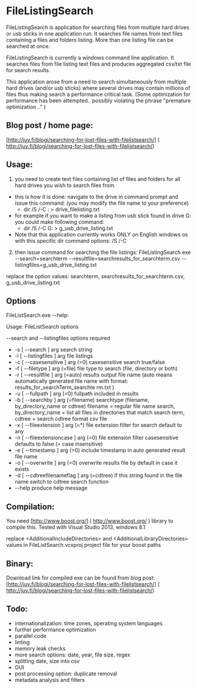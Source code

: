 FileListingSearch
======

FileListingSearch is application for searching files from multiple hard drives or usb sticks in one application run. It searches file names from text files containing a files and folders listing. More than one listing file can be searched at once. 

FileListingSearch is currently a windows command line application.
It searches files from file listing text files and produces aggregated csv/txt file for search results.

This application arose from a need to search simultaneously from multiple hard drives (and/or usb sticks)  where several drives may contain millions of files thus making search a performance critical task. (Some optimization for performance has been attempted.. possibly violating the phrase "premature optimization .." )


Blog post / home page:
--------
[http://juy.fi/blogi/searching-for-lost-files-with-filelistsearch/] ( http://juy.fi/blogi/searching-for-lost-files-with-filelistsearch/)

Usage:
--------
1. you need to create text files containing list of files and folders for all hard drives you wish to search files from.
  * this is how it is done: 
     navigate to the drive in command prompt and issue this command: (you may modify the file name to your preference)
    * dir /S /-C <DRIVE LETTER>: > drive_filelisting.txt
  * for example if you want to make a listing from usb stick found in drive G: you could make following command:
    * dir /S /-C G: > g_usb_drive_listing.txt
  * Note that this application currently works ONLY on English windows os with this specific dir command  options:  /S /-C

2. then issue command for searching the file listings:
FileListingSearch.exe --search=searchterm --resultfile=searchresults_for_searchterm.csv --listingfiles=g_usb_drive_listing.txt

replace the option values: searchterm, searchresults_for_searchterm.csv, g_usb_drive_listing.txt

Options
--------

FileListSearch.exe --help:

Usage: FileListSearch options

--search and --listingfiles options required

*  -s [ --search ] arg                   search string
*  -l [ --listingfiles ] arg             file listings
*  -c [ --casesensitive ] arg (=0)       casesensitive search true/false
*  -f [ --filetype ] arg (=file)         file type to search (file, directory or
                                        both)
* -r [ --resultfile ] arg (=auto)       results output file name (auto means
                                        automatically generated file name with
                                        format: results_for_searchTerm_searchte
                                        rm.txt )
* -u [ --fullpath ] arg (=0)            fullpath included in results
* -b [ --searchby ] arg (=filename)     searchtype (filename, by_directory_name
                                        or cdtree)
                                             filename = regular file name
                                        search,
                                             by_directory_name = list all files
                                        in directories that match search term,
                                             cdtree = search cdtree format csv
                                        file
* -x [ --fileextension ] arg (=*)       file extension filter for search
                                        default to any
* -n [ --fileextensioncase ] arg (=0)   file extension filter casesensitive
                                        defaults to false (= case insensitive)
* -e [ --timestamp ] arg (=0)           include timestamp in auto generated
                                        result file name
* -o [ --overwrite ] arg (=0)           overwrite results file by default in
                                        case it exists
* -d [ --cdtreefilenameflag ] arg (=cdtree)
                                        if this string found in the file name
                                        switch to cdtree search function
*  --help                                produce help message

Compilation:
--------
You need [http://www.boost.org/] ( http://www.boost.org/ ) library to compile this.
Tested with Visual Studio 2013, windows 8.1

replace &lt;AdditionalIncludeDirectories&gt;
and  &lt;AdditionalLibraryDirectories&gt; values in  FileListSearch.vcxproj project file for your boost paths

Binary:
--------
Download link for compiled exe can be found from blog post:
[http://juy.fi/blogi/searching-for-lost-files-with-filelistsearch/] ( http://juy.fi/blogi/searching-for-lost-files-with-filelistsearch/)


Todo:
--------
* internationalization: time zones, operating system languages
* further performance optimization 
* parallel code
* linting
* memory leak checks
* more search options: date, year, file size, regex
* splitting date, size into csv
* GUI
* post processing option: duplicate removal
* metadata analysis and filters 